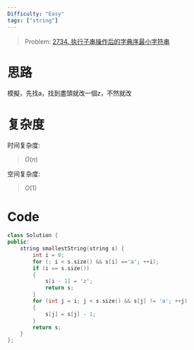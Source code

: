 ```yaml
---
Difficulty: "Easy"
tags: ["string"]
---
```


> Problem: [2734. 执行子串操作后的字典序最小字符串](https://leetcode.cn/problems/lexicographically-smallest-string-after-substring-operation/description/)

# 思路

模擬，先找a，找到盡頭就改一個z，不然就改

# 复杂度

时间复杂度:
> $O(n)$

空间复杂度:
> $O(1)$

# Code
```C++
class Solution {
public:
    string smallestString(string s) {
        int i = 0;
        for (; i < s.size() && s[i] =='a'; ++i);
        if (i == s.size())
        {
            s[i - 1] = 'z';
            return s;
        }
        for (int j = i; j < s.size() && s[j] != 'a'; ++j)
        {
            s[j] = s[j] - 1;
        }
        return s;
    }
};
```
  
